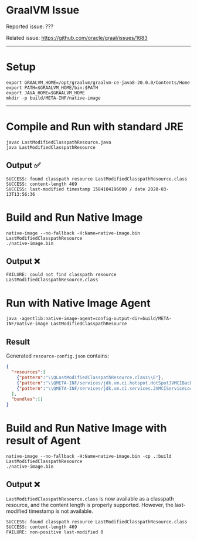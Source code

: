 # GraalVM Issue

Reported issue: ???

Related issue: https://github.com/oracle/graal/issues/1683

----

# Setup

```shell
export GRAALVM_HOME=/opt/graalvm/graalvm-ce-java8-20.0.0/Contents/Home
export PATH=$GRAALVM_HOME/bin:$PATH
export JAVA_HOME=$GRAALVM_HOME
mkdir -p build/META-INF/native-image
```

----

# Compile and Run with standard JRE

```shell
javac LastModifiedClasspathResource.java
java LastModifiedClasspathResource
```

## Output ✅

```
SUCCESS: found classpath resource LastModifiedClasspathResource.class
SUCCESS: content-length 469
SUCCESS: last-modified timestamp 1584104196000 / date 2020-03-13T13:56:36
```

# Build and Run Native Image

```shell
native-image --no-fallback -H:Name=native-image.bin LastModifiedClasspathResource
./native-image.bin
```

## Output ❌

```
FAILURE: could not find classpath resource LastModifiedClasspathResource.class
```

# Run with Native Image Agent

```shell
java -agentlib:native-image-agent=config-output-dir=build/META-INF/native-image LastModifiedClasspathResource
```

## Result

Generated `resource-config.json` contains:

```json
{
  "resources":[
    {"pattern":"\\QLastModifiedClasspathResource.class\\E"}, 
    {"pattern":"\\QMETA-INF/services/jdk.vm.ci.hotspot.HotSpotJVMCIBackendFactory\\E"}, 
    {"pattern":"\\QMETA-INF/services/jdk.vm.ci.services.JVMCIServiceLocator\\E"}
  ],
  "bundles":[]
}
```

# Build and Run Native Image with result of Agent

```shell
native-image --no-fallback -H:Name=native-image.bin -cp .:build LastModifiedClasspathResource
./native-image.bin
```

## Output ❌

`LastModifiedClasspathResource.class` is now available as a classpath resource, and the
content length is properly supported. However, the last-modified timestamp is not
available.

```
SUCCESS: found classpath resource LastModifiedClasspathResource.class
SUCCESS: content-length 469
FAILURE: non-positive last-modified 0
```

